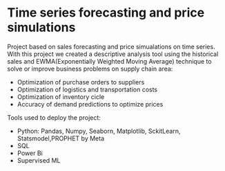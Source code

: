 # Time series forecasting and price simulations
 Project based on sales forecasting and price simualations on time series. With this project we created a descriptive analysis tool using the historical sales and EWMA(Exponentially Weighted Moving Average) technique to solve or improve business problems on supply chain area:
 * Optimization of purchase orders to suppliers
 * Optimization of logistics and transportation costs
 * Optimization of inventory cicle
 * Accuracy of demand predictions to optimize prices

Tools used to deploy the project:
* Python: Pandas, Numpy, Seaborn, Matplotlib, SckitLearn, Statsmodel,PROPHET by Meta
* SQL
* Power Bi
* Supervised ML

